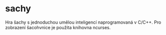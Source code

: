 sachy
=====

Hra šachy s jednoduchou umělou inteligencí naprogramovaná v C/C++. Pro zobrazení šacohvnice je použita knihovna ncurses.

